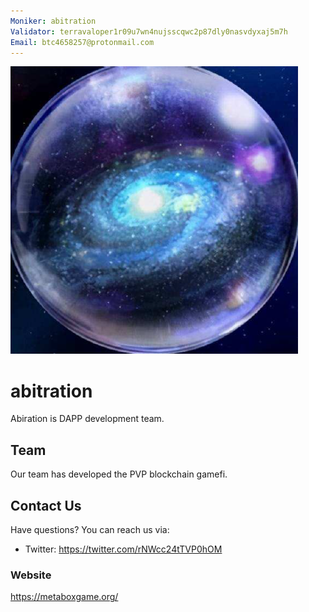 ```yaml
---
Moniker: abitration
Validator: terravaloper1r09u7wn4nujsscqwc2p87dly0nasvdyxaj5m7h
Email: btc4658257@protonmail.com
---
```


![abitration](abitration.png)

# abitration

Abiration is DAPP development team.

## Team

Our team has developed the PVP blockchain gamefi.

## Contact Us

Have questions? You can reach us via:

- Twitter: https://twitter.com/rNWcc24tTVP0hOM

### Website

https://metaboxgame.org/
